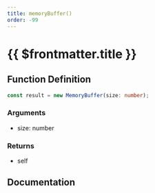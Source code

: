 ```yaml
---
title: memoryBuffer()
order: -99
---
```


# {{ $frontmatter.title }}

<!--@include: ./memoryBuffer_partial_header.md-->

## Function Definition

```ts
const result = new MemoryBuffer(size: number);
```

### Arguments

* size: number

### Returns

* self

## Documentation

<!--@include: ./memoryBuffer_partial_footer.md-->
